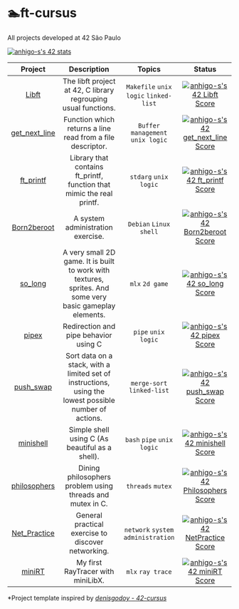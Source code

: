 # 🏊ft-cursus
All projects developed at 42 São Paulo

[![anhigo-s's 42 stats](https://badge42.vercel.app/api/v2/cl1mzhqsg000609lex2an5jr4/stats?cursusId=21&coalitionId=piscine)](https://github.com/JaeSeoKim/badge42)

| Project | Description | Topics |Status |
|:-------:|:-------:|:-------:|:-------:|
| [Libft](https://github.com/andersonhsporto/ft-libft) | The libft project at 42, C library regrouping usual functions.  |`Makefile` `unix logic` `linked-list` | [![anhigo-s's 42 Libft Score](https://badge42.vercel.app/api/v2/cl1mzhqsg000609lex2an5jr4/project/2264343)](https://github.com/JaeSeoKim/badge42) |
| [get_next_line](https://github.com/andersonhsporto/ft-get-next-line) | Function which returns a line read from a file descriptor.  |`Buffer management` `unix logic` | [![anhigo-s's 42 get_next_line Score](https://badge42.vercel.app/api/v2/cl1mzhqsg000609lex2an5jr4/project/2291498)](https://github.com/JaeSeoKim/badge42) |
| [ft_printf](https://github.com/andersonhsporto/ft-printf) | Library that contains ft_printf, function that mimic the real printf.  |`stdarg` `unix logic` | [![anhigo-s's 42 ft_printf Score](https://badge42.vercel.app/api/v2/cl1mzhqsg000609lex2an5jr4/project/2317434)](https://github.com/JaeSeoKim/badge42) |
| [Born2beroot](https://github.com/andersonhsporto/ft-Born2beroot) | A system administration exercise.  |`Debian` `Linux` `shell` | [![anhigo-s's 42 Born2beroot Score](https://badge42.vercel.app/api/v2/cl1mzhqsg000609lex2an5jr4/project/2339536)](https://github.com/JaeSeoKim/badge42)|
| [so_long](https://github.com/andersonhsporto/ft-so_long) | A very small 2D game. It is built to work with textures, sprites. And some very basic gameplay elements.   |`mlx` `2d game` | [![anhigo-s's 42 so_long Score](https://badge42.vercel.app/api/v2/cl1mzhqsg000609lex2an5jr4/project/2362357)](https://github.com/JaeSeoKim/badge42)|
| [pipex](https://github.com/andersonhsporto/ft-pipex) | Redirection and pipe behavior using C   | `pipe` `unix logic` | [![anhigo-s's 42 pipex Score](https://badge42.vercel.app/api/v2/cl1mzhqsg000609lex2an5jr4/project/2398409)](https://github.com/JaeSeoKim/badge42)|
| [push_swap](https://github.com/andersonhsporto/ft-push-swap) | Sort data on a stack, with a limited set of instructions, using the lowest possible number of actions.  | `merge-sort` `linked-list` | [![anhigo-s's 42 push_swap Score](https://badge42.vercel.app/api/v2/cl1mzhqsg000609lex2an5jr4/project/2440374)](https://github.com/JaeSeoKim/badge42)|
| [minishell](https://github.com/andersonhsporto/ft-minishell-ht) | Simple shell using C (As beautiful as a shell).   | `bash` `pipe` `unix logic` | [![anhigo-s's 42 minishell Score](https://badge42.vercel.app/api/v2/cl1mzhqsg000609lex2an5jr4/project/2457507)](https://github.com/JaeSeoKim/badge42)|
| [philosophers](https://github.com/andersonhsporto/ft-philosophers) | Dining philosophers problem using threads and mutex in C.   | `threads` `mutex` | [![anhigo-s's 42 Philosophers Score](https://badge42.vercel.app/api/v2/cl1mzhqsg000609lex2an5jr4/project/2535873)](https://github.com/JaeSeoKim/badge42)|
| [Net_Practice](https://github.com/andersonhsporto/ft-Net_Practice) | General practical exercise to discover networking.   | `network` `system administration` | [![anhigo-s's 42 NetPractice Score](https://badge42.vercel.app/api/v2/cl1mzhqsg000609lex2an5jr4/project/2547474)](https://github.com/JaeSeoKim/badge42)|
| [miniRT](https://github.com/andersonhsporto/ft-miniRT) | My first RayTracer with miniLibX.   | `mlx` `ray trace` | [![anhigo-s's 42 miniRT Score](https://badge42.vercel.app/api/v2/cl1mzhqsg000609lex2an5jr4/project/2556166)](https://github.com/JaeSeoKim/badge42)|


*Project template inspired by [<em>denisgodoy - 42-cursus</em>](https://github.com//denisgodoy/42-cursus/) 
